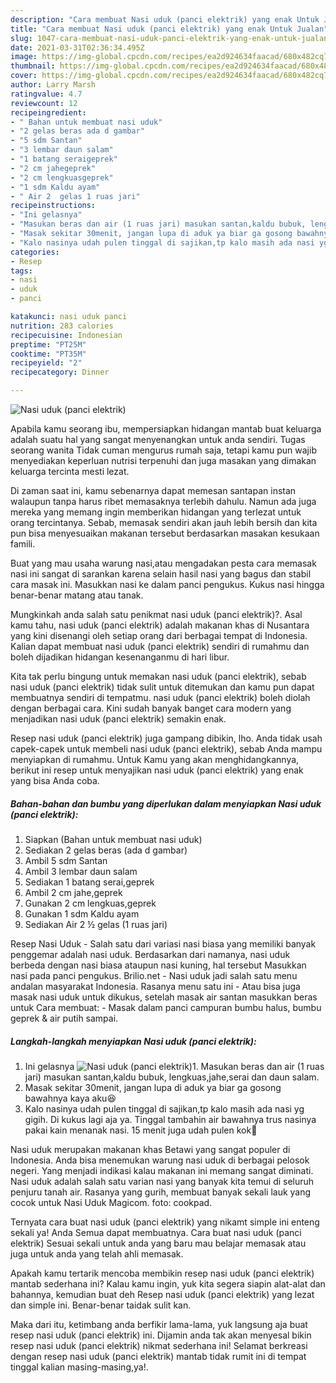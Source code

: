 ```yaml
---
description: "Cara membuat Nasi uduk (panci elektrik) yang enak Untuk Jualan"
title: "Cara membuat Nasi uduk (panci elektrik) yang enak Untuk Jualan"
slug: 1047-cara-membuat-nasi-uduk-panci-elektrik-yang-enak-untuk-jualan
date: 2021-03-31T02:36:34.495Z
image: https://img-global.cpcdn.com/recipes/ea2d924634faacad/680x482cq70/nasi-uduk-panci-elektrik-foto-resep-utama.jpg
thumbnail: https://img-global.cpcdn.com/recipes/ea2d924634faacad/680x482cq70/nasi-uduk-panci-elektrik-foto-resep-utama.jpg
cover: https://img-global.cpcdn.com/recipes/ea2d924634faacad/680x482cq70/nasi-uduk-panci-elektrik-foto-resep-utama.jpg
author: Larry Marsh
ratingvalue: 4.7
reviewcount: 12
recipeingredient:
- " Bahan untuk membuat nasi uduk"
- "2 gelas beras ada d gambar"
- "5 sdm Santan"
- "3 lembar daun salam"
- "1 batang seraigeprek"
- "2 cm jahegeprek"
- "2 cm lengkuasgeprek"
- "1 sdm Kaldu ayam"
- " Air 2  gelas 1 ruas jari"
recipeinstructions:
- "Ini gelasnya"
- "Masukan beras dan air (1 ruas jari) masukan santan,kaldu bubuk, lengkuas,jahe,serai dan daun salam."
- "Masak sekitar 30menit, jangan lupa di aduk ya biar ga gosong bawahnya kaya aku😆"
- "Kalo nasinya udah pulen tinggal di sajikan,tp kalo masih ada nasi yg gigih. Di kukus lagi aja ya. Tinggal tambahin air bawahnya trus nasinya pakai kain menanak nasi. 15 menit juga udah pulen kok🤗"
categories:
- Resep
tags:
- nasi
- uduk
- panci

katakunci: nasi uduk panci 
nutrition: 283 calories
recipecuisine: Indonesian
preptime: "PT25M"
cooktime: "PT35M"
recipeyield: "2"
recipecategory: Dinner

---
```



![Nasi uduk (panci elektrik)](https://img-global.cpcdn.com/recipes/ea2d924634faacad/680x482cq70/nasi-uduk-panci-elektrik-foto-resep-utama.jpg)

Apabila kamu seorang ibu, mempersiapkan hidangan mantab buat keluarga adalah suatu hal yang sangat menyenangkan untuk anda sendiri. Tugas seorang  wanita Tidak cuman mengurus rumah saja, tetapi kamu pun wajib menyediakan keperluan nutrisi terpenuhi dan juga masakan yang dimakan keluarga tercinta mesti lezat.

Di zaman  saat ini, kamu sebenarnya dapat memesan santapan instan walaupun tanpa harus ribet memasaknya terlebih dahulu. Namun ada juga mereka yang memang ingin memberikan hidangan yang terlezat untuk orang tercintanya. Sebab, memasak sendiri akan jauh lebih bersih dan kita pun bisa menyesuaikan makanan tersebut berdasarkan masakan kesukaan famili. 

Buat yang mau usaha warung nasi,atau mengadakan pesta cara memasak nasi ini sangat di sarankan karena selain hasil nasi yang bagus dan stabil cara masak ini. Masukkan nasi ke dalam panci pengukus. Kukus nasi hingga benar-benar matang atau tanak.

Mungkinkah anda salah satu penikmat nasi uduk (panci elektrik)?. Asal kamu tahu, nasi uduk (panci elektrik) adalah makanan khas di Nusantara yang kini disenangi oleh setiap orang dari berbagai tempat di Indonesia. Kalian dapat membuat nasi uduk (panci elektrik) sendiri di rumahmu dan boleh dijadikan hidangan kesenanganmu di hari libur.

Kita tak perlu bingung untuk memakan nasi uduk (panci elektrik), sebab nasi uduk (panci elektrik) tidak sulit untuk ditemukan dan kamu pun dapat membuatnya sendiri di tempatmu. nasi uduk (panci elektrik) boleh diolah dengan berbagai cara. Kini sudah banyak banget cara modern yang menjadikan nasi uduk (panci elektrik) semakin enak.

Resep nasi uduk (panci elektrik) juga gampang dibikin, lho. Anda tidak usah capek-capek untuk membeli nasi uduk (panci elektrik), sebab Anda mampu menyiapkan di rumahmu. Untuk Kamu yang akan menghidangkannya, berikut ini resep untuk menyajikan nasi uduk (panci elektrik) yang enak yang bisa Anda coba.

<!--inarticleads1-->

##### Bahan-bahan dan bumbu yang diperlukan dalam menyiapkan Nasi uduk (panci elektrik):

1. Siapkan  (Bahan untuk membuat nasi uduk)
1. Sediakan 2 gelas beras (ada d gambar)
1. Ambil 5 sdm Santan
1. Ambil 3 lembar daun salam
1. Sediakan 1 batang serai,geprek
1. Ambil 2 cm jahe,geprek
1. Gunakan 2 cm lengkuas,geprek
1. Gunakan 1 sdm Kaldu ayam
1. Sediakan  Air 2 ½ gelas (1 ruas jari)


Resep Nasi Uduk - Salah satu dari variasi nasi biasa yang memiliki banyak penggemar adalah nasi uduk. Berdasarkan dari namanya, nasi uduk berbeda dengan nasi biasa ataupun nasi kuning, hal tersebut Masukkan nasi pada panci pengukus. Brilio.net - Nasi uduk jadi salah satu menu andalan masyarakat Indonesia. Rasanya menu satu ini - Atau bisa juga masak nasi uduk untuk dikukus, setelah masak air santan masukkan beras untuk Cara membuat: - Masak dalam panci campuran bumbu halus, bumbu geprek &amp; air putih sampai. 

<!--inarticleads2-->

##### Langkah-langkah menyiapkan Nasi uduk (panci elektrik):

1. Ini gelasnya
<img src="https://img-global.cpcdn.com/steps/a25a03b2e90ad639/160x128cq70/nasi-uduk-panci-elektrik-langkah-memasak-1-foto.jpg" alt="Nasi uduk (panci elektrik)">1. Masukan beras dan air (1 ruas jari) masukan santan,kaldu bubuk, lengkuas,jahe,serai dan daun salam.
1. Masak sekitar 30menit, jangan lupa di aduk ya biar ga gosong bawahnya kaya aku😆
1. Kalo nasinya udah pulen tinggal di sajikan,tp kalo masih ada nasi yg gigih. Di kukus lagi aja ya. Tinggal tambahin air bawahnya trus nasinya pakai kain menanak nasi. 15 menit juga udah pulen kok🤗


Nasi uduk merupakan makanan khas Betawi yang sangat populer di Indonesia. Anda bisa menemukan warung nasi uduk di berbagai pelosok negeri. Yang menjadi indikasi kalau makanan ini memang sangat diminati. Nasi uduk adalah salah satu varian nasi yang banyak kita temui di seluruh penjuru tanah air. Rasanya yang gurih, membuat banyak sekali lauk yang cocok untuk Nasi Uduk Magicom. foto: cookpad. 

Ternyata cara buat nasi uduk (panci elektrik) yang nikamt simple ini enteng sekali ya! Anda Semua dapat membuatnya. Cara buat nasi uduk (panci elektrik) Sesuai sekali untuk anda yang baru mau belajar memasak atau juga untuk anda yang telah ahli memasak.

Apakah kamu tertarik mencoba membikin resep nasi uduk (panci elektrik) mantab sederhana ini? Kalau kamu ingin, yuk kita segera siapin alat-alat dan bahannya, kemudian buat deh Resep nasi uduk (panci elektrik) yang lezat dan simple ini. Benar-benar taidak sulit kan. 

Maka dari itu, ketimbang anda berfikir lama-lama, yuk langsung aja buat resep nasi uduk (panci elektrik) ini. Dijamin anda tak akan menyesal bikin resep nasi uduk (panci elektrik) nikmat sederhana ini! Selamat berkreasi dengan resep nasi uduk (panci elektrik) mantab tidak rumit ini di tempat tinggal kalian masing-masing,ya!.

